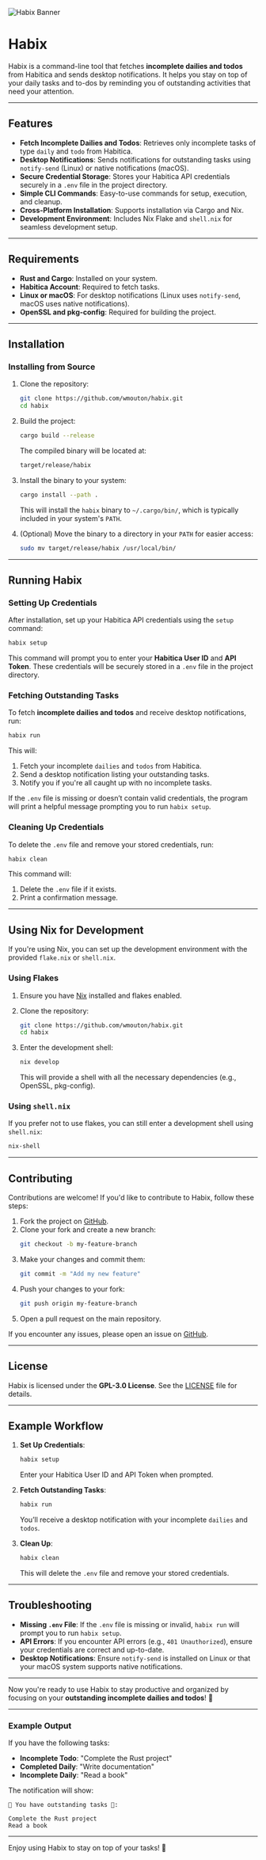 ![Habix Banner](/assets/habix-banner.png)

# Habix

Habix is a command-line tool that fetches **incomplete dailies and todos** from Habitica and sends desktop notifications. It helps you stay on top of your daily tasks and to-dos by reminding you of outstanding activities that need your attention.

---

## Features

- **Fetch Incomplete Dailies and Todos**: Retrieves only incomplete tasks of type `daily` and `todo` from Habitica.
- **Desktop Notifications**: Sends notifications for outstanding tasks using `notify-send` (Linux) or native notifications (macOS).
- **Secure Credential Storage**: Stores your Habitica API credentials securely in a `.env` file in the project directory.
- **Simple CLI Commands**: Easy-to-use commands for setup, execution, and cleanup.
- **Cross-Platform Installation**: Supports installation via Cargo and Nix.
- **Development Environment**: Includes Nix Flake and `shell.nix` for seamless development setup.

---

## Requirements

- **Rust and Cargo**: Installed on your system.
- **Habitica Account**: Required to fetch tasks.
- **Linux or macOS**: For desktop notifications (Linux uses `notify-send`, macOS uses native notifications).
- **OpenSSL and pkg-config**: Required for building the project.

---

## Installation

### Installing from Source

1. Clone the repository:
   ```sh
   git clone https://github.com/wmouton/habix.git
   cd habix
   ```

2. Build the project:
   ```sh
   cargo build --release
   ```

   The compiled binary will be located at:
   ```sh
   target/release/habix
   ```

3. Install the binary to your system:
   ```sh
   cargo install --path .
   ```

   This will install the `habix` binary to `~/.cargo/bin/`, which is typically included in your system's `PATH`.

4. (Optional) Move the binary to a directory in your `PATH` for easier access:
   ```sh
   sudo mv target/release/habix /usr/local/bin/
   ```

---

## Running Habix

### Setting Up Credentials

After installation, set up your Habitica API credentials using the `setup` command:
```sh
habix setup
```

This command will prompt you to enter your **Habitica User ID** and **API Token**. These credentials will be securely stored in a `.env` file in the project directory.

### Fetching Outstanding Tasks

To fetch **incomplete dailies and todos** and receive desktop notifications, run:
```sh
habix run
```

This will:
1. Fetch your incomplete `dailies` and `todos` from Habitica.
2. Send a desktop notification listing your outstanding tasks.
3. Notify you if you're all caught up with no incomplete tasks.

If the `.env` file is missing or doesn’t contain valid credentials, the program will print a helpful message prompting you to run `habix setup`.

### Cleaning Up Credentials

To delete the `.env` file and remove your stored credentials, run:
```sh
habix clean
```

This command will:
1. Delete the `.env` file if it exists.
2. Print a confirmation message.

---

## Using Nix for Development

If you're using Nix, you can set up the development environment with the provided `flake.nix` or `shell.nix`.

### Using Flakes

1. Ensure you have [Nix](https://nixos.org) installed and flakes enabled.
2. Clone the repository:
   ```sh
   git clone https://github.com/wmouton/habix.git
   cd habix
   ```
3. Enter the development shell:
   ```sh
   nix develop
   ```

   This will provide a shell with all the necessary dependencies (e.g., OpenSSL, pkg-config).

### Using `shell.nix`

If you prefer not to use flakes, you can still enter a development shell using `shell.nix`:
```sh
nix-shell
```

---

## Contributing

Contributions are welcome! If you'd like to contribute to Habix, follow these steps:

1. Fork the project on [GitHub](https://github.com/wmouton/habix).
2. Clone your fork and create a new branch:
   ```sh
   git checkout -b my-feature-branch
   ```
3. Make your changes and commit them:
   ```sh
   git commit -m "Add my new feature"
   ```
4. Push your changes to your fork:
   ```sh
   git push origin my-feature-branch
   ```
5. Open a pull request on the main repository.

If you encounter any issues, please open an issue on [GitHub](https://github.com/wmouton/habix/issues).

---

## License

Habix is licensed under the **GPL-3.0 License**. See the [LICENSE](LICENSE) file for details.

---

## Example Workflow

1. **Set Up Credentials**:
   ```sh
   habix setup
   ```
   Enter your Habitica User ID and API Token when prompted.

2. **Fetch Outstanding Tasks**:
   ```sh
   habix run
   ```
   You’ll receive a desktop notification with your incomplete `dailies` and `todos`.

3. **Clean Up**:
   ```sh
   habix clean
   ```
   This will delete the `.env` file and remove your stored credentials.

---

## Troubleshooting

- **Missing `.env` File**: If the `.env` file is missing or invalid, `habix run` will prompt you to run `habix setup`.
- **API Errors**: If you encounter API errors (e.g., `401 Unauthorized`), ensure your credentials are correct and up-to-date.
- **Desktop Notifications**: Ensure `notify-send` is installed on Linux or that your macOS system supports native notifications.

---

Now you're ready to use Habix to stay productive and organized by focusing on your **outstanding incomplete dailies and todos**! 🚀

---

### Example Output

If you have the following tasks:
- **Incomplete Todo**: "Complete the Rust project"
- **Completed Daily**: "Write documentation"
- **Incomplete Daily**: "Read a book"

The notification will show:
```
🔴 You have outstanding tasks 🔴:

Complete the Rust project
Read a book
```

---

Enjoy using Habix to stay on top of your tasks! 🚀
